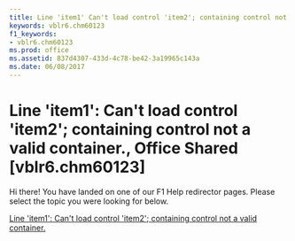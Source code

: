 ```yaml
---
title: Line 'item1' Can't load control 'item2'; containing control not a valid container., Office Shared [vblr6.chm60123]
keywords: vblr6.chm60123
f1_keywords:
- vblr6.chm60123
ms.prod: office
ms.assetid: 837d4307-433d-4c78-be42-3a19965c143a
ms.date: 06/08/2017
---
```



# Line 'item1': Can't load control 'item2'; containing control not a valid container., Office Shared [vblr6.chm60123]

Hi there! You have landed on one of our F1 Help redirector pages. Please select the topic you were looking for below.

[Line 'item1': Can't load control 'item2'; containing control not a valid container.](http://msdn.microsoft.com/library/337cd38e-5256-2e26-fe32-a10c5b04a705%28Office.15%29.aspx)


